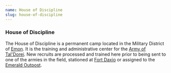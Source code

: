 ```yaml
---
name: House of Discipline
slug: house-of-discipline
---
```


### House of Discipline
The House of Discipline is a permanent camp located in the Military District of [Emon](emon). It is the training and administrative center for the [Army of Tal'Dorei](army-of-taldorei). New recruits are processed and trained here prior to being sent to one of the armies in the field, stationed at [Fort Daxio](fort-daxio) or assigned to the [Emerald Outpost](emerald-outpost).


